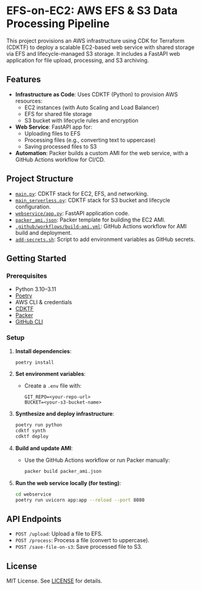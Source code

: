 # EFS-on-EC2: AWS EFS & S3 Data Processing Pipeline

This project provisions an AWS infrastructure using CDK for Terraform (CDKTF) to deploy a scalable EC2-based web service with shared storage via EFS and lifecycle-managed S3 storage. It includes a FastAPI web application for file upload, processing, and S3 archiving.

## Features

- **Infrastructure as Code**: Uses CDKTF (Python) to provision AWS resources:
  - EC2 instances (with Auto Scaling and Load Balancer)
  - EFS for shared file storage
  - S3 bucket with lifecycle rules and encryption
- **Web Service**: FastAPI app for:
  - Uploading files to EFS
  - Processing files (e.g., converting text to uppercase)
  - Saving processed files to S3
- **Automation**: Packer builds a custom AMI for the web service, with a GitHub Actions workflow for CI/CD.

## Project Structure

- [`main.py`](main.py): CDKTF stack for EC2, EFS, and networking.
- [`main_serverless.py`](main_serverless.py): CDKTF stack for S3 bucket and lifecycle configuration.
- [`webservice/app.py`](webservice/app.py): FastAPI application code.
- [`packer_ami.json`](packer_ami.json): Packer template for building the EC2 AMI.
- [`.github/workflows/build-ami.yml`](.github/workflows/build-ami.yml): GitHub Actions workflow for AMI build and deployment.
- [`add-secrets.sh`](add-secrets.sh): Script to add environment variables as GitHub secrets.

## Getting Started

### Prerequisites

- Python 3.10–3.11
- [Poetry](https://python-poetry.org/)
- AWS CLI & credentials
- [CDKTF](https://developer.hashicorp.com/terraform/cdktf)
- [Packer](https://www.packer.io/)
- [GitHub CLI](https://cli.github.com/)

### Setup

1. **Install dependencies**:
    ```sh
    poetry install
    ```

2. **Set environment variables**:
    - Create a `.env` file with:
      ```
      GIT_REPO=<your-repo-url>
      BUCKET=<your-s3-bucket-name>
      ```

3. **Synthesize and deploy infrastructure**:
    ```sh
    poetry run python 
    cdktf synth
    cdktf deploy
    ```

4. **Build and update AMI**:
    - Use the GitHub Actions workflow or run Packer manually:
      ```sh
      packer build packer_ami.json
      ```

5. **Run the web service locally (for testing)**:
    ```sh
    cd webservice
    poetry run uvicorn app:app --reload --port 8080
    ```

## API Endpoints

- `POST /upload`: Upload a file to EFS.
- `POST /process`: Process a file (convert to uppercase).
- `POST /save-file-on-s3`: Save processed file to S3.

## License

MIT License. See [LICENSE](LICENSE) for details.